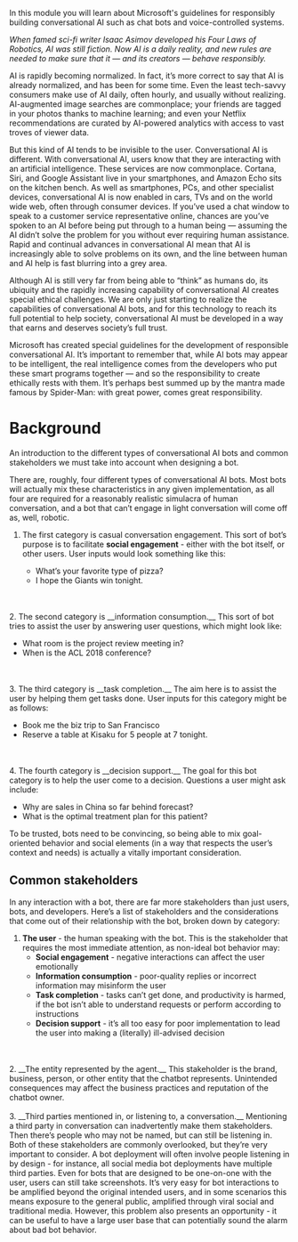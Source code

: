 In this module you will learn about Microsoft's guidelines for responsibly building conversational AI such as chat bots and voice-controlled systems.

*When famed sci-fi writer Isaac Asimov developed his Four Laws of Robotics, AI was still fiction. Now AI is a daily reality, and new rules are needed to make sure that it — and its creators — behave responsibly.*

AI is rapidly becoming normalized. In fact, it’s more correct to say that AI is already normalized, and has been for some time. Even the least tech-savvy consumers make use of AI daily, often hourly, and usually without realizing. AI-augmented image searches are commonplace; your friends are tagged in your photos thanks to machine learning; and even your Netflix recommendations are curated by AI-powered analytics with access to vast troves of viewer data. 

But this kind of AI tends to be invisible to the user. Conversational AI is different. With conversational AI, users know that they are interacting with an artificial intelligence. These services are now commonplace. Cortana, Siri, and Google Assistant live in your smartphones, and Amazon Echo sits on the kitchen bench. As well as smartphones, PCs, and other specialist devices, conversational AI is now enabled in cars, TVs and on the world wide web, often through consumer devices. If you’ve used a chat window to speak to a customer service representative online, chances are you’ve spoken to an AI before being put through to a human being — assuming the AI didn’t solve the problem for you without ever requiring human assistance. Rapid and continual advances in conversational AI mean that AI is increasingly able to solve problems on its own, and the line between human and AI help is fast blurring into a grey area. 

Although AI is still very far from being able to “think” as humans do, its ubiquity and the rapidly increasing capability of conversational AI creates special ethical challenges. We are only just starting to realize the capabilities of conversational AI bots, and for this technology to reach its full potential to help society, conversational AI must be developed in a way that earns and deserves society’s full trust. 

Microsoft has created special guidelines for the development of responsible conversational AI. It’s important to remember that, while AI bots may appear to be intelligent, the real intelligence comes from the developers who put these smart programs together — and so the responsibility to create ethically rests with them. It’s perhaps best summed up by the mantra made famous by Spider-Man: with great power, comes great responsibility.

# Background

An introduction to the different types of conversational AI bots and common stakeholders we must take into account when designing a bot.

There are, roughly, four different types of conversational AI bots. Most bots will actually mix these characteristics in any given implementation, as all four are required for a reasonably realistic simulacra of human conversation, and a bot that can’t engage in light conversation will come off as, well, robotic.  

1. The first category is casual conversation engagement. This sort of bot’s purpose is to facilitate __social engagement__ - either with the bot itself, or other users. User inputs would look something like this: 
  
   * What’s your favorite type of pizza?
   * I hope the Giants win tonight.
<br>
<br>
2. The second category is __information consumption.__ This sort of bot tries to assist the user by answering user questions, which might look like: 
  
   * What room is the project review meeting in? 
   * When is the ACL 2018 conference?
<br>
<br>
3. The third category is __task completion.__ The aim here is to assist the user by helping them get tasks done. User inputs for this category might be as follows: 
  
   * Book me the biz trip to San Francisco 
   * Reserve a table at Kisaku for 5 people at 7 tonight.
<br>
<br>
4. The fourth category is __decision support.__ The goal for this bot category is to help the user come to a decision. Questions a user might ask include: 
  
   * Why are sales in China so far behind forecast?
   * What is the optimal treatment plan for this patient?  
  
To be trusted, bots need to be convincing, so being able to mix goal-oriented behavior and social elements (in a way that respects the user’s context and needs) is actually a vitally important consideration.

## Common stakeholders
In any interaction with a bot, there are far more stakeholders than just users, bots, and developers. Here’s a list of stakeholders and the considerations that come out of their relationship with the bot, broken down by category: 

1. __The user__ - the human speaking with the bot. This is the stakeholder that requires the most immediate attention, as non-ideal bot behavior may: 
   * __Social engagement__ - negative interactions can affect the user emotionally
   * __Information consumption__ - poor-quality replies or incorrect information may misinform the user
   * __Task completion__ - tasks can’t get done, and productivity is harmed, if the bot isn’t able to understand requests or perform according to instructions
   * __Decision support__ - it’s all too easy for poor implementation to lead the user into making a (literally) ill-advised decision
<br>
<br>
2. __The entity represented by the agent.__ This stakeholder is the brand, business, person, or other entity that the chatbot represents. Unintended consequences may affect the business practices and reputation of the chatbot owner.
<br>
<br>
3. __Third parties mentioned in, or listening to, a conversation.__ Mentioning a third party in conversation can inadvertently make them stakeholders. Then there’s people who may not be named, but can still be listening in. Both of these stakeholders are commonly overlooked, but they’re very important to consider. A bot deployment will often involve people listening in by design - for instance, all social media bot deployments have multiple third parties. Even for bots that are designed to be one-on-one with the user, users can still take screenshots. It’s very easy for bot interactions to be amplified beyond the original intended users, and in some scenarios this means exposure to the general public, amplified through viral social and traditional media. However, this problem also presents an opportunity - it can be useful to have a large user base that can potentially sound the alarm about bad bot behavior.  

